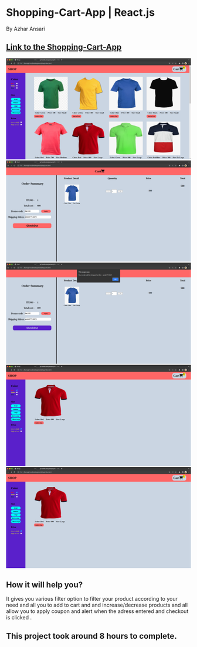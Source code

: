 # Shopping-Cart-App | React.js

By Azhar Ansari

## [Link to the Shopping-Cart-App](https://shoppingchart.netlify.app/)


![Completed Website](./s1.png)
![](./s2.png)
![](./s3.png)
![](./s4.png)
![](./s5.png)





## How it will help you?

It gives you various filter option to filter your product 
according to your need and all you to add to cart and 
and increase/decrease products and all allow you to apply coupon 
and alert when the adress entered and checkout is clicked .

## This project took around 8 hours to complete.